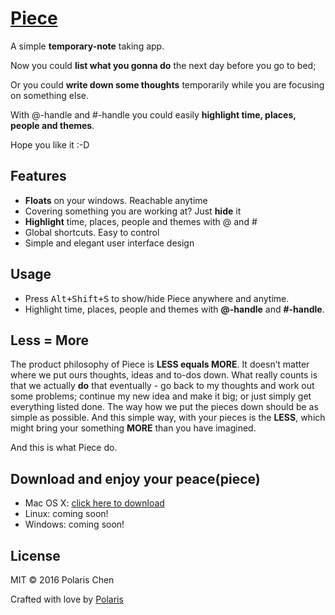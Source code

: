 # [Piece](http://piece.bus1996.me)

A simple **temporary-note** taking app.

Now you could **list what you gonna do** the next day before you go to bed;

Or you could **write down some thoughts** temporarily while you are focusing on something else.

With @-handle and #-handle you could easily **highlight time, places, people and themes**.

Hope you like it :-D

## Features

- **Floats** on your windows. Reachable anytime
- Covering something you are working at? Just **hide** it
- **Highlight** time, places, people and themes with @ and #
- Global shortcuts. Easy to control
- Simple and elegant user interface design

## Usage

- Press <kbd>Alt+Shift+S</kbd> to show/hide Piece anywhere and anytime.
- Highlight time, places, people and themes with **@-handle** and **#-handle**.

## Less = More

The product philosophy of Piece is **LESS equals MORE**. It doesn’t matter where we put ours thoughts, ideas and to-dos down. What really counts is that we actually **do** that eventually - go back to my thoughts and work out some problems; continue my new idea and make it big; or just simply get everything listed done. The way how we put the pieces down should be as simple as possible. And this simple way, with your pieces is the **LESS**, which might bring your something **MORE** than you have imagined.

And this is what Piece do.

## Download and enjoy your peace(piece)

- Mac OS X: [click here to download](https://github.com/PolarisChen/Piece/releases/download/v2.0.1/Piece-2.0.1.dmg)
- Linux: coming soon!
- Windows: coming soon!

## License

MIT © 2016 Polaris Chen

Crafted with love by [Polaris](http://bus1996.me)
